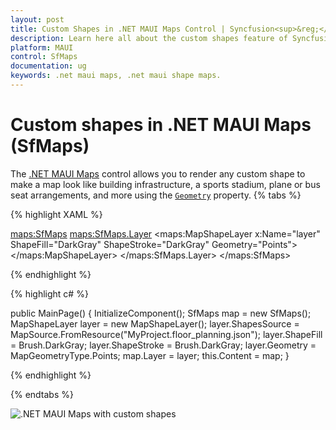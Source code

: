 ```yaml
---
layout: post
title: Custom Shapes in .NET MAUI Maps Control | Syncfusion<sup>&reg;</sup> 
description: Learn here all about the custom shapes feature of Syncfusion<sup>&reg;</sup> .NET MAUI Maps (SfMaps) control, its features, and more.
platform: MAUI
control: SfMaps
documentation: ug
keywords: .net maui maps, .net maui shape maps.
---
```


# Custom shapes in .NET MAUI Maps (SfMaps)

The [.NET MAUI Maps](https://www.syncfusion.com/maui-controls/maui-maps) control allows you to render any custom shape to make a map look like building infrastructure, a sports stadium, plane or bus seat arrangements, and more using the [`Geometry`](https://help.syncfusion.com/cr/maui/Syncfusion.Maui.Maps.MapShapeLayer.html#Syncfusion_Maui_Maps_MapShapeLayer_Geometry) property.
{% tabs %}

{% highlight XAML %}

<maps:SfMaps>
    <maps:SfMaps.Layer>
        <maps:MapShapeLayer x:Name="layer"
                            ShapeFill="DarkGray"
                            ShapeStroke="DarkGray"
                            Geometry="Points">
        </maps:MapShapeLayer>
    </maps:SfMaps.Layer>
</maps:SfMaps>

{% endhighlight %}

{% highlight c# %}

public MainPage()
{
    InitializeComponent();
    SfMaps map = new SfMaps();
    MapShapeLayer layer = new MapShapeLayer();
    layer.ShapesSource = MapSource.FromResource("MyProject.floor_planning.json");
    layer.ShapeFill = Brush.DarkGray;
    layer.ShapeStroke = Brush.DarkGray;
    layer.Geometry = MapGeometryType.Points;
    map.Layer = layer;
    this.Content = map;
}

{% endhighlight %}

{% endtabs %}

![.NET MAUI Maps with custom shapes](images/custom-shape/maps_cartesian_view.png)